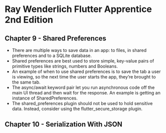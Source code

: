 # Ray Wenderlich Flutter Apprentice 2nd Edition

## Chapter 9 - Shared Preferences
- There are multiple ways to save data in an app: to files, in shared preferences and to a SQLite database.
- Shared preferences are best used to store simple, key-value pairs of primitive types like strings, numbers and Booleans.
- An example of when to use shared preferences is to save the tab a user is viewing, so the next time the user starts the app, they’re brought to the same tab.
- The async/await keyword pair let you run asynchronous code off the main UI thread and then wait for the response. An example is getting an instance of SharedPreferences.
- The shared_preferences plugin should not be used to hold sensitive data. Instead, consider using the flutter_secure_storage plugin.

## Chapter 10 - Serialization With JSON

